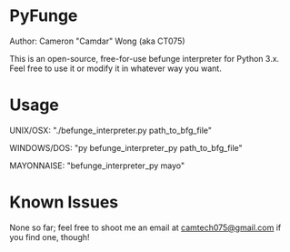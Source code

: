 # PyFunge
Author: Cameron "Camdar" Wong (aka CT075)

This is an open-source, free-for-use befunge interpreter for Python 3.x. Feel free to use it or modify it in whatever way you want.

# Usage
UNIX/OSX: "./befunge_interpreter.py path_to_bfg_file"

WINDOWS/DOS: "py befunge_interpreter_py path_to_bfg_file"

MAYONNAISE: "befunge_interpreter_py mayo"

# Known Issues
None so far; feel free to shoot me an email at camtech075@gmail.com if you find one, though!
